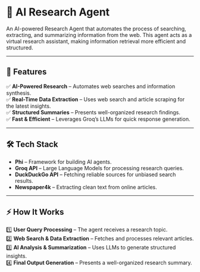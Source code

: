 # 🧠 AI Research Agent  

An AI-powered Research Agent that automates the process of searching, extracting, and summarizing information from the web. This agent acts as a virtual research assistant, making information retrieval more efficient and structured.  

---

## 🚀 Features  

✅ **AI-Powered Research** – Automates web searches and information synthesis.  
✅ **Real-Time Data Extraction** – Uses web search and article scraping for the latest insights.  
✅ **Structured Summaries** – Presents well-organized research findings.  
✅ **Fast & Efficient** – Leverages Groq’s LLMs for quick response generation.  

---

## 🛠️ Tech Stack  

- **Phi** – Framework for building AI agents.  
- **Groq API** – Large Language Models for processing research queries.  
- **DuckDuckGo API** – Fetching reliable sources for unbiased search results.  
- **Newspaper4k** – Extracting clean text from online articles.  

---

## ⚡ How It Works  

1️⃣ **User Query Processing** – The agent receives a research topic.  
2️⃣ **Web Search & Data Extraction** – Fetches and processes relevant articles.  
3️⃣ **AI Analysis & Summarization** – Uses LLMs to generate structured insights.  
4️⃣ **Final Output Generation** – Presents a well-organized research summary.  
